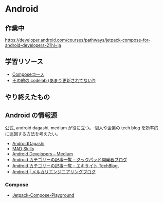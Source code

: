 # Android

## 作業中

https://developer.android.com/courses/pathways/jetpack-compose-for-android-developers-2?hl=ja

## 学習リソース

- [Composeコース](https://developer.android.com/courses/jetpack-compose/course?hl=ja)
- [その他の codelab (あまり更新されてない?)](https://github.com/google-developer-training)

## やり終えたもの

## Android の情報源

公式, android dagashi, medium が役に立つ。
個人や企業の tech blog を効率的に巡回する方法を考えたい。

- [AndroidDagashi](https://androiddagashi.github.io/)
- [MAD Skills](https://developer.android.com/series/mad-skills)
- [Android Developers – Medium](https://medium.com/androiddevelopers)
- [Android カテゴリーの記事一覧 \- クックパッド開発者ブログ](https://techlife.cookpad.com/archive/category/Android)
- [Android カテゴリーの記事一覧 \- エキサイト TechBlog\.](https://tech.excite.co.jp/archive/category/Android)
- [Android \| メルカリエンジニアリングブログ](https://engineering.mercari.com/blog/tag/android/)

### Compose

- [Jetpack-Compose-Playground](https://github.com/Foso/Jetpack-Compose-Playground/)
